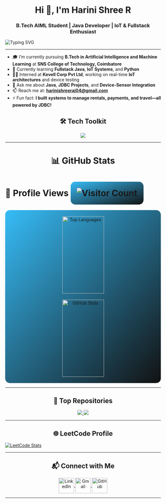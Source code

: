 <h1 align="center">Hi 👋, I'm Harini Shree R</h1>
<h3 align="center">B.Tech AIML Student | Java Developer | IoT & Fullstack Enthusiast</h3>

<p align="left">
  <img src="https://readme-typing-svg.demolab.com?font=Fira+Code&weight=500&size=25&pause=1000&color=36BCF7&width=435&lines=Welcome+to+my+GitHub!;Java+Developer;IoT+Explorer;Problem+Solver;AI+and+ML+Student" alt="Typing SVG" />
</p>

---

- 🎓 I’m currently pursuing **B.Tech in Artificial Intelligence and Machine Learning** at **SNS College of Technology, Coimbatore**  
- 🌱 Currently learning **Fullstack Java**, **IoT Systems**, and **Python**  
- 👩‍💻 Interned at **Kevell Corp Pvt Ltd**, working on real-time **IoT architectures** and device testing  
- 💬 Ask me about **Java**, **JDBC Projects**, and **Device-Sensor Integration**  
- 📫 Reach me at: **harinishreeraj04@gmail.com** <!-- Replace with actual link (RESUME)-->
- ⚡ Fun fact: **I built systems to manage rentals, payments, and travel—all powered by JDBC!**

<h2 align="center">🛠️ Tech Toolkit</h2>

<p align="center">
  <img src="https://skillicons.dev/icons?i=java,mysql,python,html,vscode,eclipse,git,github,C" />
</p>

---

<h1 align="center">📊 GitHub Stats</h1>

<h1>👀 Profile Views <img src="https://komarev.com/ghpvc/?username=Axrinee&color=blue" alt="Visitor Count" style="background: linear-gradient(to bottom right, #36BCF7, #121212); padding: 20px; border-radius: 15px;" /></h1>

<div align="center" style="display: flex; flex-wrap: wrap; justify-content: center; gap: 20px; padding: 20px; background: linear-gradient(to bottom right, #36BCF7, #121212); border-radius: 15px;">
  <img src="https://github-readme-stats.vercel.app/api/top-langs/?username=Axrinee&layout=compact&theme=radical" alt="Top Languages" style="max-width: 100%; width: 45%; min-width: 300px; height: 250px" />
  <img src="https://github-readme-stats.vercel.app/api?username=Axrinee&show_icons=true&theme=radical" alt="GitHub Stats" style="max-width: 100%; width: 45%; min-width: 300px; height: 250px" />
</div>


---

<h2 align="center">🌟 Top Repositories</h2>

<p align="center">
  <a href="https://github.com/Axrinee/Rental-House-system-management-using-JDBC">
    <img src="https://github-readme-stats.vercel.app/api/pin/?username=Axrinee&repo=Rental-House-system-management-using-JDBC&theme=radical" />
  </a>
  <a href="https://github.com/Axrinee/payment-based-java-database-connectivity">
    <img src="https://github-readme-stats.vercel.app/api/pin/?username=Axrinee&repo=payment-based-java-database-connectivity&theme=radical" />
  </a>
</p>

---

<h2 align="center">🌐 LeetCode Profile</h2>
<a href="https://leetcode.com/u/harinishree_hs/">
  <img src="https://leetcard.jacoblin.cool/harinishree_hs?theme=dark&font=Bellota%20Text" alt="LeetCode Stats">
</a>

---

<h2 align="center">📬 Connect with Me</h2>
<p align="center">
  <!-- LinkedIn Logo -->
  <a href="https://www.linkedin.com/in/harini-shree/" target="_blank">
    <img align="center" src="https://img.icons8.com/fluency/48/linkedin.png" alt="LinkedIn" height="50" width="50" />
  </a>

  <!-- Gmail Logo -->
  <a href="mailto:harinishreeraj04@gmail.com" target="_blank">
    <img align="center" src="https://img.icons8.com/fluency/48/gmail.png" alt="Gmail" height="50" width="50" />
  </a>

  <!-- GitHub Logo -->
  <a href="https://github.com/Axrinee" target="_blank">
    <img align="center" src="https://icons8.com/icon/12599/github.png" alt="GitHub" height="50" width="50" />
  </a>
</p>

---

